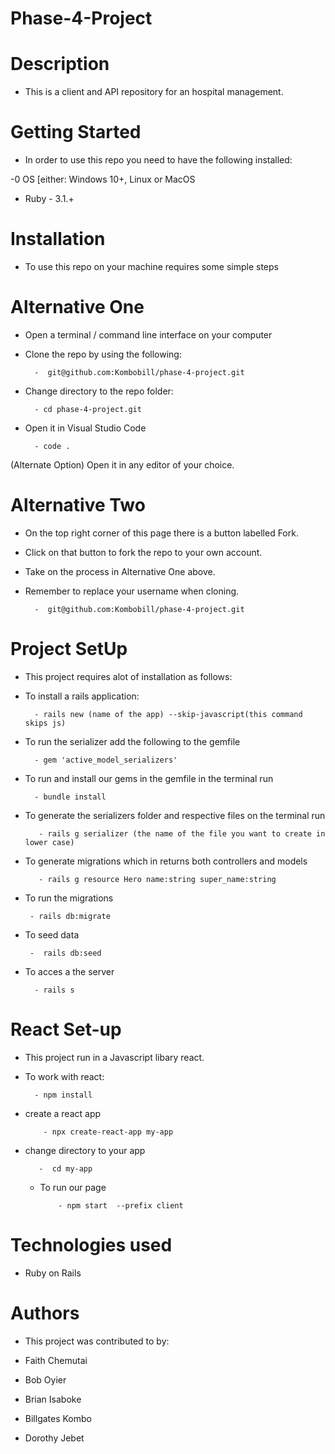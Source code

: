 # Phase-4-Project

# Description

- This is a client and API repository for an hospital management.

# Getting Started

- In order to use this repo you need to have the following installed:

-0 OS [either: Windows 10+, Linux or MacOS

- Ruby - 3.1.+

# Installation

- To use this repo on your machine requires some simple steps

# Alternative One

- Open a terminal / command line interface on your computer

- Clone the repo by using the following:

        -  git@github.com:Kombobill/phase-4-project.git

- Change directory to the repo folder:

        - cd phase-4-project.git

- Open it in Visual Studio Code

        - code .

(Alternate Option) Open it in any editor of your choice.

# Alternative Two

- On the top right corner of this page there is a button labelled Fork.

- Click on that button to fork the repo to your own account.

- Take on the process in Alternative One above.

- Remember to replace your username when cloning.

        -  git@github.com:Kombobill/phase-4-project.git


# Project SetUp

- This project requires alot of installation as follows:

- To install a rails application:

        - rails new (name of the app) --skip-javascript(this command skips js)

- To run the serializer  add the following to the gemfile

        - gem 'active_model_serializers'

- To run and install our gems in the gemfile in the terminal run

        - bundle install

- To generate the serializers folder and respective files on the terminal run

         - rails g serializer (the name of the file you want to create in lower case)

 - To generate migrations which in returns both controllers and models

          - rails g resource Hero name:string super_name:string 

 - To run the migrations

        - rails db:migrate

 - To seed  data 

        -  rails db:seed

- To acces a the server

        - rails s 

# React Set-up
- This project run in a Javascript libary react.

- To work with react:
    
        - npm install
    
- create a react app 

          - npx create-react-app my-app

- change directory to your app

         -  cd my-app         

  - To run our page

            - npm start  --prefix client



# Technologies used

- Ruby on Rails

# Authors

- This project was contributed to by:

- Faith Chemutai
- Bob Oyier
- Brian Isaboke
- Billgates Kombo
- Dorothy Jebet


